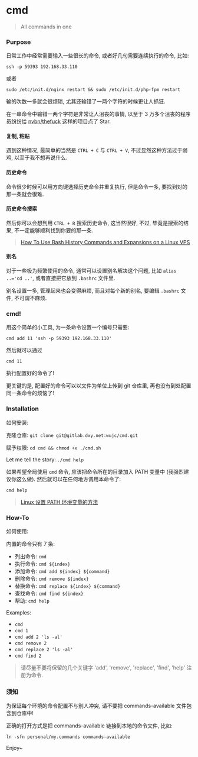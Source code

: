 # cmd

> All commands in one

### Purpose

日常工作中经常需要输入一些很长的命令, 或者好几句需要连续执行的命令, 比如:

`ssh -p 59393 192.168.33.110`

或者

`sudo /etc/init.d/nginx restart && sudo /etc/init.d/php-fpm restart`

输的次数一多就会很烦琐, 尤其还输错了一两个字符的时候更让人抓狂.

在一串命令中输错一两个字符是非常让人沮丧的事情, 以至于 3 万多个沮丧的程序员纷纷给 [nvbn/thefuck](https://github.com/nvbn/thefuck) 这样的项目点了 Star.

#### 复制, 粘贴

遇到这种情况, 最简单的当然是 `CTRL + C` 与 `CTRL + V`, 不过显然这种方法过于弱鸡, 以至于我不想再说什么.

#### 历史命令

命令很少时候可以用方向键选择历史命令并重复执行, 但是命令一多, 要找到对的那一条就会很难.

#### 历史命令搜索

然后你可以会想到用 `CTRL + R` 搜索历史命令, 这当然很好, 不过, 毕竟是搜索的结果, 不一定能够顺利找到你要的那一条.

> [How To Use Bash History Commands and Expansions on a Linux VPS](https://www.digitalocean.com/community/tutorials/how-to-use-bash-history-commands-and-expansions-on-a-linux-vps)

#### 别名

对于一些极为频繁使用的命令, 通常可以设置别名解决这个问题, 比如 `alias ..='cd ..'`, 或者直接把它放到 `.bashrc` 文件里.

别名设置一多, 管理起来也会变得麻烦, 而且对每个新的别名, 要编辑 `.bashrc` 文件, 不可谓不麻烦.

### cmd!

用这个简单的小工具, 为一条命令设置一个编号只需要:

`cmd add 11 'ssh -p 59393 192.168.33.110'`

然后就可以通过

`cmd 11`

执行配置好的命令了!

更关键的是, 配置好的命令可以以文件为单位上传到 git 仓库里, 再也没有到处配置同一条命令的烦恼了!

### Installation

如何安装:

克隆仓库: `git clone git@gitlab.dxy.net:wujc/cmd.git`

赋予权限: `cd cmd && chmod +x ./cmd.sh`

Let me tell the story: `./cmd help`

如果希望全局使用 `cmd` 命令, 应该把命令所在的目录加入 PATH 变量中 (我强烈建议你这么做). 然后就可以在任何地方调用本命令了:

`cmd help`

>  [Linux 设置 PATH 环境变量的方法](https://wujunchao.com/blog/p/214)

### How-To

如何使用:

内置的命令只有 7 条:

- 列出命令: `cmd`
- 执行命令: `cmd ${index}`
- 添加命令: `cmd add ${index} ${command}`
- 删除命令: `cmd remove ${index}`
- 替换命令: `cmd replace ${index} ${command}`
- 查找命令: `cmd find ${index}`
- 帮助: `cmd help`

Examples:

- `cmd`
- `cmd 1`
- `cmd add 2 'ls -al'`
- `cmd remove 2`
- `cmd replace 2 'ls -al'`
- `cmd find 2`

> 请尽量不要将保留的几个关键字 'add', 'remove', 'replace', 'find', 'help' 注册为命令.

### 须知

为保证每个环境的命令配置不与别人冲突, 请不要把 commands-available 文件包含到仓库中!

正确的打开方式是把 commands-available 链接到本地的命令文件, 比如:

`ln -sfn personal/my.commands commands-available`

Enjoy~